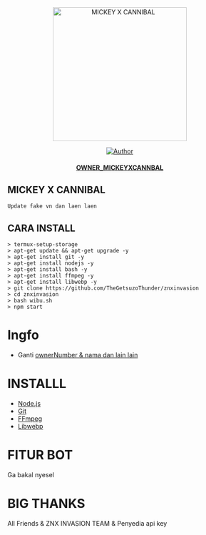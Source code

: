 <div align="center">
<img src="https://d.top4top.io/p_2087chafk2.jpg" alt="MICKEY X CANNIBAL" width="300" />

>
>
>
</div>
<p align="center">
  <a href="https://github.com/TheGetsuzoThunder"><img title="Author" src="https://img.shields.io/badge/ThunderX7-ZNX%20INVASION-red" /></a>
  <h4 align="center">
  <a
  <a href="https://wa.me/62853338317160">OWNER_MICKEYXCANNBAL</a>
</h4>
</p>

## MICKEY X CANNIBAL 
```
Update fake vn dan laen laen
```

## CARA INSTALL
```
> termux-setup-storage
> apt-get update && apt-get upgrade -y
> apt-get install git -y
> apt-get install nodejs -y 
> apt-get install bash -y
> apt-get install ffmpeg -y
> apt-get install libwebp -y
> git clone https://github.com/TheGetsuzoThunder/znxinvasion
> cd znxinvasion
> bash wibu.sh
> npm start
```

# Ingfo
- Ganti [ownerNumber & nama dan lain lain](https://github.com/TheGetsuzoThunder/znxinvasion/blob/master/lib/settings.json)

# INSTALLL
* [Node.js](https://nodejs.org/en/)
* [Git](https://git-scm.com/downloads)
* [FFmpeg](https://github.com/BtbN/FFmpeg-Builds/releases/download/autobuild-2020-12-08-13-03/ffmpeg-n4.3.1-26-gca55240b8c-win64-gpl-4.3.zip)
* [Libwebp](https://developers.google.com/speed/webp/download)

# FITUR BOT
Ga bakal nyesel


# BIG THANKS
All Friends & ZNX INVASION TEAM & Penyedia api key
